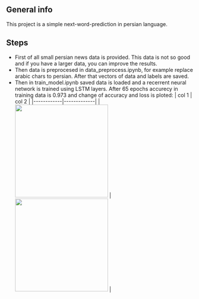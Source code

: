 
## General info
This project is a simple next-word-prediction in persian language.

## Steps
* First of all small persian news data is provided. This data is not so good and if you have a larger data, you can improve the results.
* Then data is preprocesed in data_preprocess.ipynb, for example replace arabic chars to persian. After that vectors of data and labels are saved.
* Then in train_model.ipynb saved data is loaded and a recerrent neural network is trained using LSTM layers.
  After 65 epochs accurecy in training data is 0.973 and change of accuracy and loss is ploted:
  | col 1      | col 2      |
|------------|-------------|
| <img src="https://media.wired.com/photos/5926db217034dc5f91becd6b/master/w_582,c_limit/so-logo-s.jpg" width="250"> | <img src="https://mk0jobadderjftub56m0.kinstacdn.com/wp-content/uploads/stackoverflow.com-300.jpg" width="250"> |